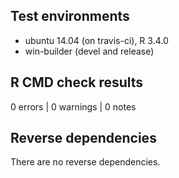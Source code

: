 ## Test environments

* ubuntu 14.04 (on travis-ci), R 3.4.0
* win-builder (devel and release)

## R CMD check results

0 errors | 0 warnings | 0 notes

## Reverse dependencies

There are no reverse dependencies.



